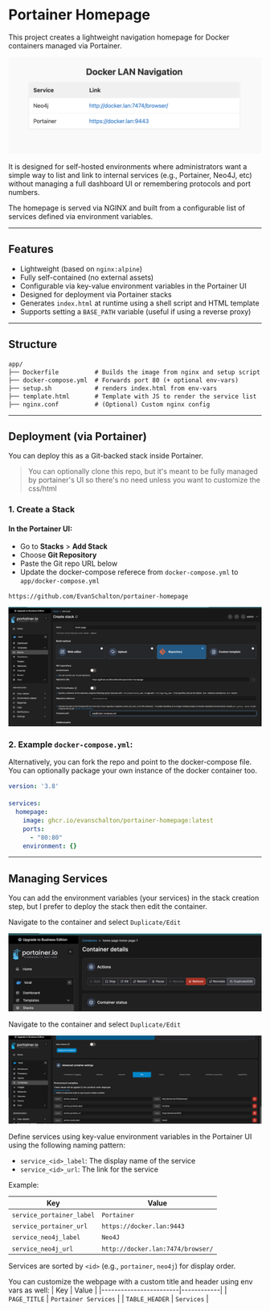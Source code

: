# Portainer Homepage

This project creates a lightweight navigation homepage for Docker containers managed via Portainer.

![Home Page Example](/images/homepage.png)

It is designed for self-hosted environments where administrators want a simple way to list and link to internal services (e.g., Portainer, Neo4J, etc) without managing a full dashboard UI or remembering protocols and port numbers.

The homepage is served via NGINX and built from a configurable list of services defined via environment variables.

---

## Features

- Lightweight (based on `nginx:alpine`)
- Fully self-contained (no external assets)
- Configurable via key-value environment variables in the Portainer UI
- Designed for deployment via Portainer stacks
- Generates `index.html` at runtime using a shell script and HTML template
- Supports setting a `BASE_PATH` variable (useful if using a reverse proxy)

---

## Structure

```
app/
├── Dockerfile          # Builds the image from nginx and setup script
├── docker-compose.yml  # Forwards port 80 (+ optional env-vars)
├── setup.sh            # renders index.html from env-vars
├── template.html       # Template with JS to render the service list
├── nginx.conf          # (Optional) Custom nginx config
```

---

## Deployment (via Portainer)

You can deploy this as a Git-backed stack inside Portainer.

> You can optionally clone this repo, but it's meant to be fully managed by portainer's UI so there's no need unless you want to customize the css/html

### 1. Create a Stack

#### In the Portainer UI:
- Go to **Stacks** > **Add Stack**
- Choose **Git Repository**
- Paste the Git repo URL below
- Update the docker-compose referece from `docker-compose.yml` to `app/docker-compose.yml`

```
https://github.com/EvanSchalton/portainer-homepage
```

![Stack Creation](/images/stack_creation.png)

### 2. Example `docker-compose.yml`:
Alternatively, you can fork the repo and point to the docker-compose file.
You can optionally package your own instance of the docker container too.

```yaml
version: '3.8'

services:
  homepage:
    image: ghcr.io/evanschalton/portainer-homepage:latest
    ports:
      - "80:80"
    environment: {}
```

----

## Managing Services

You can add the environment variables (your services) in the stack creation step, but I prefer to deploy the stack then edit the container.

Navigate to the container and select `Duplicate/Edit`

![Container Editor Navigation](/images/environment_vars_navigation.png)

Navigate to the container and select `Duplicate/Edit`

![Container Editor Navigation](/images/environment_vars.png)


Define services using key-value environment variables in the Portainer UI using the following naming pattern:

- `service_<id>_label`: The display name of the service
- `service_<id>_url`: The link for the service

Example:

| Key                    | Value                                  |
|------------------------|----------------------------------------|
| `service_portainer_label` | `Portainer`                        |
| `service_portainer_url`   | `https://docker.lan:9443`          |
| `service_neo4j_label`     | `Neo4J`                            |
| `service_neo4j_url`       | `http://docker.lan:7474/browser/`  |

Services are sorted by `<id>` (e.g., `portainer`, `neo4j`) for display order.

You can customize the webpage with a custom title and header using env vars as well:
| Key                    | Value      |
|------------------------|------------|
| `PAGE_TITLE` | `Portainer Services` |
| `TABLE_HEADER`   | `Services`       |
